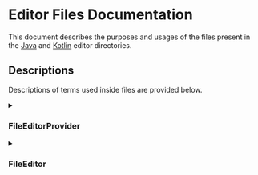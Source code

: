 # Editor Files Documentation
This document describes the purposes and usages of the files present in the [Java](../src/main/java/com/rivan/android/studio/visualize/editor) and [Kotlin](../src/main/kotlin/com/rivan/android/studio/visualize/editor) editor directories.

## Descriptions
Descriptions of terms used inside files are provided below.

<details><summary>

### FileEditorProvider
</summary>
<ul>
  <li>A FileEditorProvider is a class that provides an editor for all types of files.</li>
  <li>The editor to be created is another class that extends the <strong><a href="../docs/EditorFilesDoc.md#fileeditor">FileEditor</a></strong>.</li>
  <li>A FileEditorProvider overrides atleast 4 methods, i.e.,
        <details><summary>accept()</summary>
          <ul>
            <li>The <strong>accept()</strong> method is used to determine if the file is accepted by the provider.</li>
            <li>The method is called by the IDE to determine if the provider can handle the file.</li>
            <li>The method returns true if the file is accepted by the provider or false if otherwise.</li>
          </ul>
        </details>
      <details><summary>createEditor()</summary>
          <ul>
            <li>The <strong>createEditor()</strong> method is used to create an editor for the file.</li>
            <li>The method is called by the IDE to create an editor for the file.</li>
            <li>The method returns an instance of the editor to be shown.</li>
          </ul>
        </details>
      <details><summary>getEditorTypeId()</summary>
          <ul>
            <li>The <strong>getEditorTypeId()</strong> method is used to get the type of the editor.</li>
            <li>The method is called by the IDE to get the type of the editor.</li>
            <li>The method returns a string that represents the type of the editor.</li>
          </ul>
        </details>
      <details><summary>getPolicy()</summary>
          <ul>
            <li>The <strong>getPolicy()</strong> method is used to get the policy of the editor.</li>
            <li>The method is called by the IDE to get the policy of the editor.</li>
            <li>The method returns an instance of the policy to be used.</li>
            <li>There are 4 policies available, they are:</li>
            <details><summary>NONE</summary>
              No policies are to be used.
            </details>
            <details><summary>PLACE_BEFORE_DEFAULT_EDITOR</summary>
              Place the provided editor before the default editor.
            </details>
            <details><summary>PLACE_AFTER_DEFAULT_EDITOR</summary>
              Place the provided editor after the default editor.
            </details>
            <details><summary>HIDE_DEFAULT_EDITOR</summary>
              Hide the default editor. <strong>The above policies do not hide the default editor.</strong>
            </details>
          </ul>
        </details>
  </li>
</ul>
</details>

<details><summary>

### FileEditor
</summary>
<ul>
  <li>A FileEditor is a class that creates an editor to be shown in the IDE by a provider.</li>
  <li>A FileEditor uses Java Swing components to populate its views.</li>
  <li>A FileEditor overrides atleast 8 methods, i.e.,
    <details><summary>getComponent()</summary>
      <ul>
        <li>This method is called by the IDE to get the component to be shown in the IDE.</li>
        <li>The method returns a Java Swing component to be shown in the IDE.</li>
      </ul>
    </details>
    <details><summary>getPreferredFocusedComponent()</summary>
      <ul>
        <li>This method is called by the IDE to get the preferred focused component.</li>
        <li>The method returns a Java Swing component to be focused.</li>
      </ul>
    </details>
    <details><summary>getName()</summary>
        <ul>
            <li>This method is called by the IDE to get the name of the editor.</li>
            <li>The method returns a string that represents the name of the editor.</li>
        </ul>
    </details>
    <details><summary>isModified()</summary>
        <p>No information available yet.</p>
    </details>
    <details><summary>isValid()</summary>
      <ul>
        <li>This method is called by the IDE to determine if the editor is valid.</li>
        <li>The method returns true if the editor is valid or false if otherwise.</li>
        <li>The editor won't show up if it is set to false.</li>
      </ul>
    </details>
    <details><summary>getCurrentLocation()</summary>
      <p>No information available yet.</p>
    </details>
    <details><summary>addPropertyChangeListener()</summary>
      <p>No information available yet.</p>
    </details>
    <details><summary>removePropertyChangeListener()</summary>
      <p>No information available yet.</p>
    </details>
  </li>
</ul>
</details>
